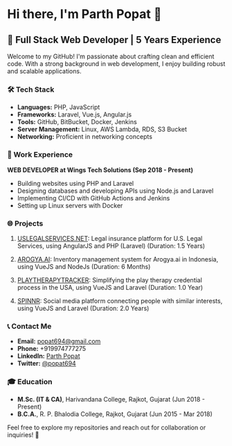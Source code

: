 # Hi there, I'm Parth Popat 👋

## 🚀 Full Stack Web Developer | 5 Years Experience

Welcome to my GitHub! I'm passionate about crafting clean and efficient code. With a strong background in web development, I enjoy building robust and scalable applications.

### 🛠️ Tech Stack

- **Languages:** PHP, JavaScript
- **Frameworks:** Laravel, Vue.js, Angular.js
- **Tools:** GitHub, BitBucket, Docker, Jenkins
- **Server Management:** Linux, AWS Lambda, RDS, S3 Bucket
- **Networking:** Proficient in networking concepts

### 💼 Work Experience

**WEB DEVELOPER at Wings Tech Solutions (Sep 2018 - Present)**
- Building websites using PHP and Laravel
- Designing databases and developing APIs using Node.js and Laravel
- Implementing CI/CD with GitHub Actions and Jenkins
- Setting up Linux servers with Docker

### 🌐 Projects

1. [USLEGALSERVICES.NET](https://www.uslegalservices.net/): Legal insurance platform for U.S. Legal Services, using AngularJS and PHP (Laravel) (Duration: 1.5 Years)

2. [AROGYA.AI](https://www.arogya.ai/): Inventory management system for Arogya.ai in Indonesia, using VueJS and NodeJs (Duration: 6 Months)

3. [PLAYTHERAPYTRACKER](http://www.playtherapytracker.com/): Simplifying the play therapy credential process in the USA, using VueJS and Laravel (Duration: 1.0 Year)

4. [SPINNR](https://spinnr.app/): Social media platform connecting people with similar interests, using VueJS and Laravel (Duration: 2.0 Years)

### 📞 Contact Me

- **Email:** popat694@gmail.com
- **Phone:** +919974777275
- **LinkedIn:** [Parth Popat](https://www.linkedin.com/in/parthpopat/)
- **Twitter:** [@popat694](https://twitter.com/popat694)

### 🎓 Education

- **M.Sc. (IT & CA)**, Harivandana College, Rajkot, Gujarat (Jun 2018 - Present)
- **B.C.A.**, R. P. Bhalodia College, Rajkot, Gujarat (Jun 2015 - Mar 2018)

Feel free to explore my repositories and reach out for collaboration or inquiries! 🚀

